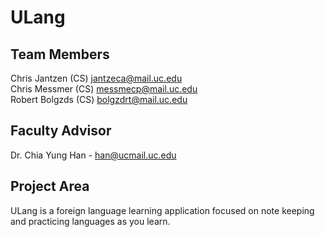 # ULang

## Team Members

Chris Jantzen (CS) jantzeca@mail.uc.edu\
Chris Messmer (CS) messmecp@mail.uc.edu\
Robert Bolgzds (CS) bolgzdrt@mail.uc.edu

## Faculty Advisor

Dr. Chia Yung Han - han@ucmail.uc.edu

## Project Area

ULang is a foreign language learning application focused on note keeping and practicing languages as you learn.
